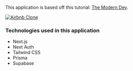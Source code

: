 This application is based off this tutorial:
[The Modern Dev](https://themodern.dev/).

[![Airbnb Clone](https://i.imgur.com/GZCuMvX.png)](https://airbnb-clone-pkohler95.vercel.app/)

### Technologies used in this application

- Next.js
- Next Auth
- Tailwind CSS
- Prisma
- Supabase
